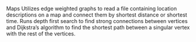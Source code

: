 Maps 
Utilizes edge weighted graphs to read a file containing location descriptions on a map and connect them by shortest distance or shortest time. Runs depth first search to find strong connections between vertices and Dijkstra’s algorithm to find the shortest path between a singular vertex with the rest of the vertices.
